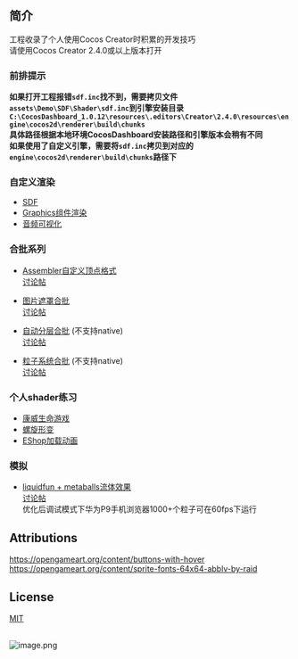 ## 简介
工程收录了个人使用Cocos Creator时积累的开发技巧</br>
请使用Cocos Creator 2.4.0或以上版本打开</br>

### 前排提示
**如果打开工程报错`sdf.inc`找不到，需要拷贝文件`assets\Demo\SDF\Shader\sdf.inc`到引擎安装目录
`C:\CocosDashboard_1.0.12\resources\.editors\Creator\2.4.0\resources\engine\cocos2d\renderer\build\chunks`</br>
具体路径根据本地环境CocosDashboard安装路径和引擎版本会稍有不同</br>
如果使用了自定义引擎，需要将`sdf.inc`拷贝到对应的`engine\cocos2d\renderer\build\chunks`路径下**

### 自定义渲染
* [SDF](http://caogtaa.gitee.io/ccdemos/?scene=SceneSDF)
* [Graphics组件渲染](http://caogtaa.gitee.io/ccdemos/?scene=SceneGraphics)
* [音频可视化](http://caogtaa.gitee.io/ccdemos?scene=SceneVisualizeMusic)

### 合批系列
* [Assembler自定义顶点格式](http://caogtaa.gitee.io/ccdemos/?scene=SceneCustomVertexFormat)</br>
[讨论帖](https://forum.cocos.org/t/topic/95087)

* [图片遮罩合批](http://caogtaa.gitee.io/ccdemos/?scene=SceneAvatars)</br>
[讨论帖](https://forum.cocos.org/t/topic/95986)

* [自动分层合批](http://caogtaa.gitee.io/ccdemos/?scene=SceneLayeredBatchingScrollView) (不支持native)</br>
[讨论帖](https://forum.cocos.org/t/postrender-demo/95201)

* [粒子系统合批](http://caogtaa.gitee.io/ccdemos/?scene=SceneParticlesBatching) (不支持native)</br>
[讨论帖](https://forum.cocos.org/t/topic/95087/47?u=caogtaa)

### 个人shader练习
* [康威生命游戏](http://caogtaa.gitee.io/ccdemos?scene=SceneCellularAutomata)
* [螺旋形变](http://caogtaa.gitee.io/ccdemos/?scene=SceneSpiralZoom)
* [EShop加载动画](http://caogtaa.gitee.io/ccdemos?scene=SceneEnterEShop)

### 模拟
* [liquidfun + metaballs流体效果](http://caogtaa.gitee.io/ccdemos/?scene=SceneMetaBalls)</br>
[讨论帖](https://forum.cocos.org/t/topic/97137)</br>
优化后调试模式下华为P9手机浏览器1000+个粒子可在60fps下运行

## Attributions
https://opengameart.org/content/buttons-with-hover</br>
https://opengameart.org/content/sprite-fonts-64x64-abblv-by-raid


## License
[MIT](https://opensource.org/licenses/MIT)

<br />![image.png](img/640.png)<br />

